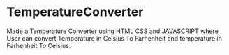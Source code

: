 # TemperatureConverter
Made a Temperature Converter using HTML CSS and JAVASCRIPT where User can convert Temperature
in Celsius To Farhenheit and temperature in Farhenheit To Celsius.
